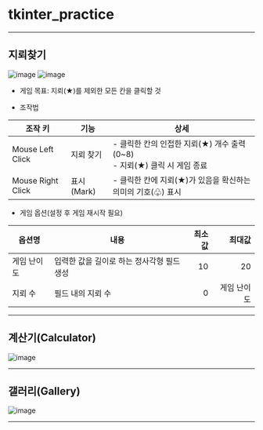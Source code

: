# tkinter_practice

---

## 지뢰찾기

![image](https://user-images.githubusercontent.com/91407433/152627843-15d4adac-6094-439f-bfb1-6ecb417053c4.png)
![image](https://user-images.githubusercontent.com/91407433/152627849-772562ce-1364-4fa6-9260-6e12fa9e4a92.png)

- 게임 목표: 지뢰(★)를 제외한 모든 칸을 클릭할 것

- 조작법

|조작 키|기능|상세|
|------|---|---|
|Mouse Left Click|지뢰 찾기|- 클릭한 칸의 인접한 지뢰(★) 개수 출력(0~8)<br>- 지뢰(★) 클릭 시 게임 종료|
|Mouse Right Click|표시(Mark)|- 클릭한 칸에 지뢰(★)가 있음을 확신하는 의미의 기호(♧) 표시<br>|

- 게임 옵션(설정 후 게임 재시작 필요)

|옵션명|내용|최소값|최대값|
|------|---|---:|---:|
|게임 난이도|입력한 값을 길이로 하는 정사각형 필드 생성|10|20|
|지뢰 수|필드 내의 지뢰 수|0|게임 난이도|

---

## 계산기(Calculator)

![image](https://user-images.githubusercontent.com/91407433/158368124-472a9188-e477-426f-90a5-4d4d7d4e2ccb.png)

---

## 갤러리(Gallery)

![image](https://user-images.githubusercontent.com/91407433/158368427-460a0ed4-b08a-4af8-853a-219599c7c34f.png)

---
